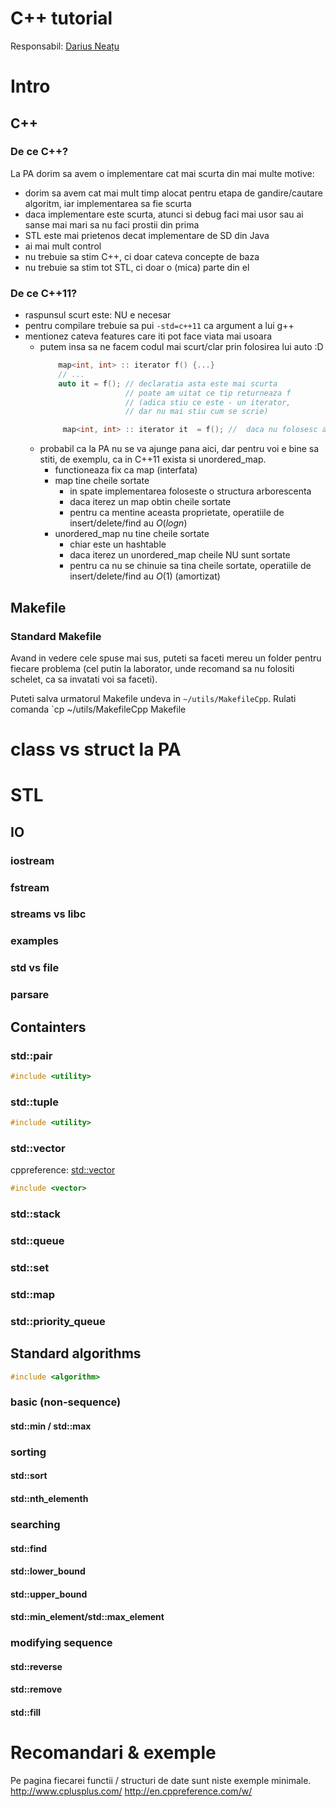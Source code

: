 # C++ tutorial
Responsabil: [Darius Neațu](neatudarius@gmail.com)

# Intro
## C++
### De ce C++? 
La PA dorim sa avem o implementare cat mai scurta din mai multe motive:
  - dorim sa avem cat mai mult timp alocat pentru etapa de gandire/cautare algoritm, iar implementarea sa fie scurta
  - daca implementare este scurta, atunci si debug faci mai usor sau ai sanse mai mari sa nu faci prostii din prima
  - STL este mai prietenos decat implementare de SD din Java
  - ai mai mult control
  - nu trebuie sa stim C++, ci doar cateva concepte de baza
  - nu trebuie sa stim tot STL, ci doar o (mica) parte din el
 
 ### De ce C++11?
   - raspunsul scurt este: NU e necesar
   - pentru compilare trebuie sa pui `-std=c++11` ca argument a lui g++
   - mentionez cateva features care iti pot face viata mai usoara
     - putem insa sa ne facem codul mai scurt/clar prin folosirea lui auto :D
		``` cpp
		    map<int, int> :: iterator f() {...}
		    // ...
		    auto it = f(); // declaratia asta este mai scurta
		                   // poate am uitat ce tip returneaza f  
		                   // (adica stiu ce este - un iterator, 
		                   // dar nu mai stiu cum se scrie)

		     map<int, int> :: iterator it  = f(); //  daca nu folosesc auto trebuie sa fac asa
		```
     - probabil ca la PA nu se va ajunge pana aici, dar pentru voi e bine sa stiti, de exemplu, ca in C++11 exista si unordered_map. 
        - functioneaza fix ca map (interfata)
        - map tine cheile sortate
           - in spate implementarea foloseste o structura arborescenta 
           - daca iterez un map obtin cheile sortate
           - pentru ca mentine aceasta proprietate, operatiile de insert/delete/find au $O(log n)$   
        - unordered_map nu tine cheile sortate 
          - chiar este un hashtable
          - daca iterez un unordered_map cheile NU sunt sortate
          - pentru ca nu se chinuie sa tina cheile sortate,    operatiile de insert/delete/find au $O(1)$ (amortizat)   

    
## Makefile
### Standard Makefile
Avand in vedere cele spuse mai sus, puteti sa faceti mereu un folder pentru fiecare problema (cel putin la laborator, unde recomand sa nu folositi schelet, ca sa invatati voi sa faceti).

Puteti salva urmatorul Makefile undeva in `~/utils/MakefileCpp`. Rulati comanda `cp ~/utils/MakefileCpp Makefile
# class vs struct la PA
 
# STL

## IO
### iostream
### fstream
### streams vs libc
### examples
### std vs file
### parsare
## Containters
### std::pair
``` cpp
#include <utility>
```

### std::tuple
``` cpp
#include <utility>
```
### std::vector
cppreference: [std::vector](http://en.cppreference.com/w/cpp/container/vector)
``` cpp
#include <vector>
```


### std::stack
### std::queue
### std::set
### std::map
### std::priority_queue

## Standard algorithms
``` cpp
#include <algorithm>
```

### basic (non-sequence)
#### std::min / std::max

### sorting
#### std::sort
#### std::nth_elementh

### searching
#### std::find
#### std::lower_bound
#### std::upper_bound
#### std::min_element/std::max_element

### modifying sequence
#### std::reverse
#### std::remove
#### std::fill

# Recomandari & exemple
Pe pagina fiecarei functii / structuri de date sunt niste exemple minimale.
http://www.cplusplus.com/
http://en.cppreference.com/w/

<!--stackedit_data:
eyJoaXN0b3J5IjpbMTIwMTIzMTU0OF19
-->